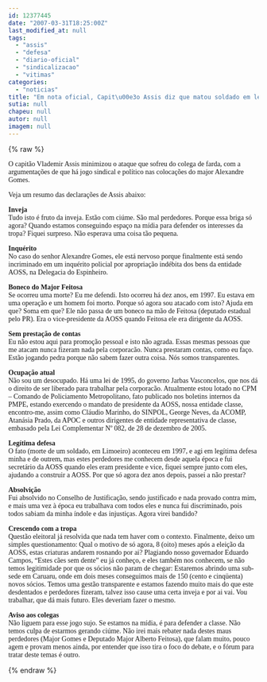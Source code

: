 ```yaml
---
id: 12377445
date: "2007-03-31T18:25:00Z"
last_modified_at: null
tags:
  - "assis"
  - "defesa"
  - "diario-oficial"
  - "sindicalizacao"
  - "vitimas"
categories:
  - "noticias"
title: "Em nota oficial, Capit\u00e3o Assis diz que matou soldado em leg\u00edtima defesa e \u00e9 v\u00edtima de ci\u00fame sindical"
sutia: null
chapeu: null
autor: null
imagem: null
---
```

{% raw %}
<p><P><FONT face=Verdana>O capitão Vlademir Assis minimizou o ataque que sofreu do colega de farda, com a argumentações de que há jogo sindical e político nas colocações do major Alexandre Gomes.</FONT></P></p>
<p><P><FONT face=Verdana>Veja um resumo das declarações de Assis&nbsp;abaixo:</FONT></P></p>
<p><P><FONT face=Verdana><STRONG>Inveja<BR></STRONG>Tudo isto é fruto da inveja. Estão com ciúme. São mal perdedores. Porque essa briga só agora? Quando estamos conseguindo espaço na mídia para defender os interesses da tropa? Fiquei surpreso. Não esperava uma coisa tão pequena.</FONT></P></p>
<p><P><FONT face=Verdana><STRONG>Inquérito<BR></STRONG>No caso do senhor Alexandre Gomes, ele está nervoso porque finalmente está sendo incriminado em um inquérito policial por apropriação indébita dos bens da entidade AOSS, na Delegacia do Espinheiro.</FONT></P></p>
<p><P><FONT face=Verdana><STRONG>Boneco do Major Feitosa<BR></STRONG>Se ocorreu uma morte? Eu me defendi. Isto ocorreu há dez anos, em 1997. Eu estava em uma operação e um homem foi morto. Porque só agora sou atacado com isto? Ajuda em que? Soma em que? Ele não passa de um boneco na mão de Feitosa (deputado estadual pelo PR). Era o vice-presidente da AOSS quando Feitosa ele era dirigente da AOSS.</FONT></P></p>
<p><P><FONT face=Verdana><STRONG>Sem prestação de contas<BR></STRONG>Eu não estou aqui para promoção pessoal e isto não agrada. Essas mesmas pessoas que me atacam nunca fizeram nada pela corporacão. Nunca prestaram contas, como eu faço. Estão jogando pedra porque não sabem fazer outra coisa. Nós somos transparentes.</FONT></P></p>
<p><P><FONT face=Verdana><STRONG>Ocupação atual<BR></STRONG>Não sou um desocupado. Há uma lei de 1995, do governo Jarbas Vasconcelos, que nos dá o direito de ser liberado para trabalhar pela corporacão. Atualmente estou lotado no CPM – Comando de Policiamento Metropolitano, fato publicado nos boletins internos da PMPE, estando exercendo o mandato de presidente da AOSS, nossa entidade classe, encontro-me, assim como Cláudio Marinho, do SINPOL, George Neves, da ACOMP, Atanásia Prado, da APOC e outros dirigentes de entidade representativa de classe, embasado pela Lei Complementar Nº 082, de 28 de dezembro de 2005.</FONT></P></p>
<p><P><FONT face=Verdana><STRONG>Legítima defesa<BR></STRONG>O fato (morte de um soldado, em Limoeiro) aconteceu em 1997, e agi em legítima defesa minha e de outrem, mas estes perdedores me conhecem desde aquela época e fui secretário da AOSS quando eles eram presidente e vice, fiquei sempre junto com eles, ajudando a construir a AOSS. Por que só agora dez anos depois, passei a não prestar? </FONT></P></p>
<p><P><FONT face=Verdana><STRONG>Absolvição<BR></STRONG>Fui absolvido no Conselho de Justificação, sendo justificado e nada provado contra mim, e mais uma vez à época eu trabalhava com todos eles e nunca fui discriminado, pois todos sabiam da minha índole e das injustiças. Agora virei bandido?</FONT></P></p>
<p><P><FONT face=Verdana><STRONG>Crescendo com a tropa<BR></STRONG>Questão eleitoral já resolvida que nada tem haver com o contexto. Finalmente, deixo um simples questionamento: Qual o motivo de só agora, 8 (oito) meses após a eleição da AOSS, estas criaturas andarem rosnando por ai? Plagiando nosso governador Eduardo Campos, “Estes cães sem dente” eu já conheço, e eles também nos conhecem, se não temos legitimidade por que os sócios não param de chegar: Estaremos abrindo uma sub-sede em Caruaru, onde em dois meses conseguimos mais de 150 (cento e cinqüenta) novos sócios. Temos uma gestão transparente e estamos fazendo muito mais do que este desdentados e perdedores fizeram, talvez isso cause uma certa inveja e por ai vai. Vou trabalhar, que dá mais futuro. Eles deveriam fazer o mesmo.</FONT></P></p>
<p><P><FONT face=Verdana><STRONG>Aviso aos colegas<BR></STRONG>Não liguem para esse jogo sujo. Se estamos na mídia, é para defender a classe. Não temos culpa de estarmos gerando ciúme. Não irei mais rebater nada destes maus perdedores (Major Gomes e Deputado Major Alberto Feitosa), que falam muito, pouco agem e provam menos ainda, por entender que isso tira o foco do debate, e o fórum para tratar deste temas é outro.</FONT></P> </p>
{% endraw %}